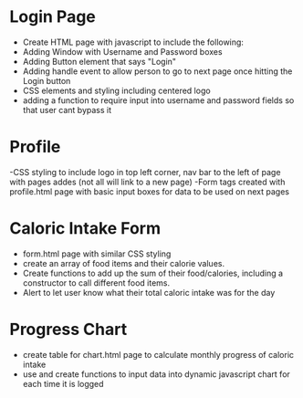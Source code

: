 # Login Page
- Create HTML page with javascript to include the following:
- Adding Window with Username and Password boxes
- Adding Button element that says "Login"
- Adding handle event to allow person to go to next page once hitting the Login button
- CSS elements and styling including centered logo
- adding a function to require input into username and password fields so that user cant bypass it

# Profile
-CSS styling to include logo in top left corner, nav bar to the left of page with pages addes (not all will link to a new page)
-Form tags created with profile.html page with basic input boxes for data to be used on next pages


# Caloric Intake Form
- form.html page with similar CSS styling
- create an array of food items and their calorie values. 
- Create functions to add up the sum of their food/calories, including a constructor to call different food items.
- Alert to let user know what their total caloric intake was for the day



# Progress Chart
- create table for chart.html page to calculate monthly progress of caloric intake
- use and create functions to input data into dynamic javascript chart for each time it is logged
